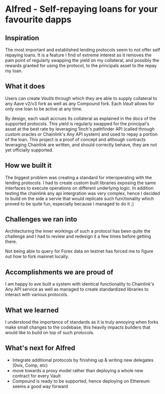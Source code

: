# Alfred - Self-repaying loans for your favourite dapps

## Inspiration

The most important and established lending protocols seem to not offer self repaying loans. It is a feature I find of extreme interest as it removes the pain point of regularly swapping the yield on my collateral, and possibly the rewards granted for using the protocol, to the principals asset to the repay my loan.

## What it does

Users can create _Vaults_ through which they are able to supply collateral to any Aave v2/v3 fork as well as any Compound fork.
Each _Vault_ allows for only one loan to be active at any time.

By design, each vault accrues its collateral as explained in the docs of the supported protocols. This yield is regularly swapped for the principal's asset at the best rate by leveraging 1inch's pathfinder API (called through custom oracles or Chainlink's Any API system) and used to repay a portion of the loan.
This project is a proof of concept and although contracts leveraging Chainlink are written, and should correctly behave, they are not yet officially supported.

## How we built it

The biggest problem was creating a standard for interoperating with the lending protocols. I had to create custom built libraries exposing the same interfaces to execute operations on different underlying logic. In addition testing the chainlink any api intergration was very complex, hence I decided to build on the side a servie that would replicate such functionality which proved to be quite fun, especially because I managed to do it ;)

## Challenges we ran into

Architecturing the inner workings of such a protocol has been quite the challenge and I had to review and redesign it a few times before getting there.

Not being able to query for Forex data on testnet has forced me to figure out how to fork mainnet locally.

## Accomplishments we are proud of

I am happy to ave built a system with identical functionality to Chainlink's Any API service as well as managed to create standardized libraries to interact with various protocols.

## What we learned

I understood the importance of standards as it is truly annoying when forks make small changes to the codebase; this heavily impacts builders that would like to build on top of such protocols.

## What's next for Alfred
- Integrate additional protocols by finishing up & writing new delegates (0vix, Comp, etc)
- move towards a proxy model rather than deploying a whole new contract for every Vault
- Compound is ready to be supported, hence deploying on Ethereum seems a good way forward
